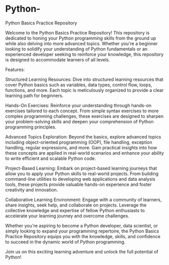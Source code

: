 # Python-
Python Basics Practice Repository

Welcome to the Python Basics Practice Repository! This repository is dedicated to honing your Python programming skills from the ground up while also delving into more advanced topics. Whether you're a beginner looking to solidify your understanding of Python fundamentals or an experienced developer seeking to reinforce your knowledge, this repository is designed to accommodate learners of all levels.

Features:

Structured Learning Resources: Dive into structured learning resources that cover Python basics such as variables, data types, control flow, loops, functions, and more. Each topic is meticulously organized to provide a clear learning path for beginners.

Hands-On Exercises: Reinforce your understanding through hands-on exercises tailored to each concept. From simple syntax exercises to more complex programming challenges, these exercises are designed to sharpen your problem-solving skills and deepen your comprehension of Python programming principles.

Advanced Topics Exploration: Beyond the basics, explore advanced topics including object-oriented programming (OOP), file handling, exception handling, regular expressions, and more. Gain practical insights into how these concepts are applied in real-world scenarios and enhance your ability to write efficient and scalable Python code.

Project-Based Learning: Embark on project-based learning journeys that allow you to apply your Python skills to real-world projects. From building command-line utilities to developing web applications and data analysis tools, these projects provide valuable hands-on experience and foster creativity and innovation.

Collaborative Learning Environment: Engage with a community of learners, share insights, seek help, and collaborate on projects. Leverage the collective knowledge and expertise of fellow Python enthusiasts to accelerate your learning journey and overcome challenges.

Whether you're aspiring to become a Python developer, data scientist, or simply looking to expand your programming repertoire, the Python Basics Practice Repository equips you with the knowledge, skills, and confidence to succeed in the dynamic world of Python programming.

Join us on this exciting learning adventure and unlock the full potential of Python!
